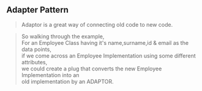 ## Adapter Pattern

> Adaptor is a great way of connecting old code to new code. 

> So walking through the example,<br> 
  For an Employee Class having it's name,surname,id & email as the data points, <br> 
  if we come across an Employee Implementation using some different attributes, <br> 
  we could create a plug that converts the new Employee Implementation into an<br> 
  old implementation by an ADAPTOR. 

